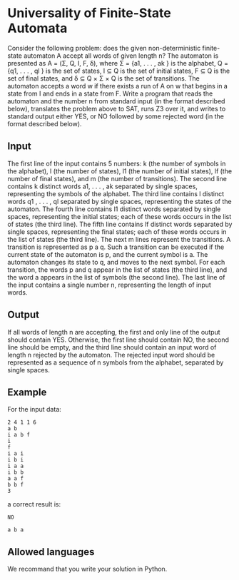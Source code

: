 # Universality of Finite-State Automata

Consider the following problem: does the given non-deterministic finite-state automaton A accept all words of given
length n? The automaton is presented as A = (Σ, Q, I, F, δ), where Σ = {a1, . . . , ak } is the alphabet,
Q = {q1, . . . , ql } is the set of states, I ⊆ Q is the set of initial states, F ⊆ Q is the set of final states,
and δ ⊆ Q × Σ × Q is the set of transitions. The automaton accepts a word w if there exists a run of A on w that begins
in a state from I and ends in a state from F. Write a program that reads the automaton and the number n from standard
input (in the format described below), translates the problem above to SAT, runs Z3 over it, and writes to standard
output either YES, or NO followed by some rejected word (in the format described below).

## Input

The first line of the input contains 5 numbers: k (the number of symbols in the alphabet), l (the number of states),
l1 (the number of initial states), lf (the number of final states), and m (the number of transitions). The second line
contains k distinct words a1, . . . , ak separated by single spaces, representing the symbols of the alphabet. The
third line contains l distinct words q1 , . . . , ql separated by single spaces, representing the states of the
automaton. The fourth line contains l1 distinct words separated by single spaces, representing the initial states;
each of these words occurs in the list of states (the third line). The fifth line contains lf distinct words separated
by single spaces, representing the final states; each of these words occurs in the list of states (the third line).
The next m lines represent the transitions. A transition is represented as p a q. Such a transition can be executed
if the current state of the automaton is p, and the current symbol is a. The automaton changes its state to q, and
moves to the next symbol. For each transition, the words p and q appear in the list of states (the third line),
and the word a appears in the list of symbols (the second line). The last line of the input contains a single number n,
representing the length of input words.

## Output

If all words of length n are accepting, the first and only line of the output should contain YES. Otherwise, the first
line should contain NO, the second line should be empty, and the third line should contain an input word of length n
rejected by the automaton. The rejected input word should be represented as a sequence of n symbols from the alphabet,
separated by single spaces.

## Example

For the input data:
```
2 4 1 1 6
a b
i a b f
i
f
i a i
i b i
i a a
i b b
a a f
b b f
3
```

a correct result is:
```
NO

a b a
```

## Allowed languages

We recommand that you write your solution in Python.
